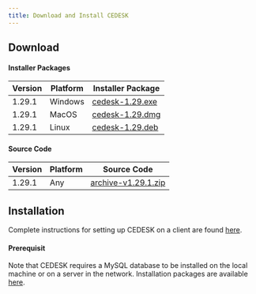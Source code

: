 ```yaml
---
title: Download and Install CEDESK
---
```


## Download

#### Installer Packages

| Version | Platform | Installer Package |
|---|---|---|
| 1.29.1 | Windows | [cedesk-1.29.exe](https://goo.gl/o87FgL) |
| 1.29.1 | MacOS | [cedesk-1.29.dmg](https://goo.gl/xm2EsT) |
| 1.29.1 | Linux | [cedesk-1.29.deb](https://goo.gl/NZwMkh) |

#### Source Code

| Version | Platform | Source Code |
|---|---|---|
| 1.29.1| Any | [archive-v1.29.1.zip](https://goo.gl/tkSNRz) |


## Installation

Complete instructions for setting up CEDESK on a client are found [here](/docs/CEDESK-Setup.pdf).

#### Prerequisit

Note that CEDESK requires a MySQL database to be installed on the local machine or on a server in the network. Installation packages are available [here](https://dev.mysql.com/downloads/mysql/).
